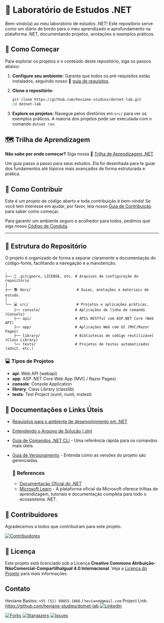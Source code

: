 # 🧪 Laboratório de Estudos .NET

Bem-vindo(a) ao meu laboratório de estudos .NET! Este repositório serve como um diário de bordo para o meu aprendizado e aprofundamento na plataforma .NET, documentando projetos, anotações e exemplos práticos.

## 🚀 Como Começar

Para explorar os projetos e o conteúdo deste repositório, siga os passos abaixo:

1. **Configure seu ambiente:** Garanta que todos os pré-requisitos estão instalados, seguindo nosso 📄 [guia de requisitos](./docs/requirements-guide.md).
2. **Clone o repositório:**

    ```bash
    git clone https://github.com/heviane-studies/dotnet-lab.git
    cd dotnet-lab
    ```

3. **Explore os projetos:** Navegue pelos diretórios em `src/` para ver os exemplos práticos. A maioria dos projetos pode ser executada com o comando `dotnet run`.

## 🗺️ Trilha de Aprendizagem

**Não sabe por onde começar?** Siga nossa 🧭 [Trilha de Aprendizagem .NET](./docs/dotnet-learning-plan.md)

Um guia passo a passo para seus estudos. Ela foi desenhada para te guiar dos fundamentos até tópicos mais avançados de forma estruturada e prática.

## 🤝 Como Contribuir

Este é um projeto de código aberto e toda contribuição é bem-vinda! Se você tem interesse em ajudar, por favor, leia nosso [Guia de Contribuição](./CONTRIBUTING.md) para saber como começar.

Para garantir um ambiente seguro e acolhedor para todos, pedimos que siga nosso [Código de Conduta](./CODE_OF_CONDUCT.md).

---

## 📂 Estrutura do Repositório

O projeto é organizado de forma a separar claramente a documentação do código-fonte, facilitando a navegação e a manutenção.

```text
.
├── 📄 .gitignore, LICENSE, etc. # Arquivos de configuração do repositório
│
├── 📚 docs/                     # Guias, anotações e materiais de estudo.
│
└── 💻 src/                      # Projetos e aplicações práticas.
    ├── console/                # Aplicações de linha de comando (Console)
    ├── api/                    # APIs RESTful com ASP.NET Core (Web API)
    ├── app/                    # Aplicações Web com UI (MVC/Razor Pages)
    ├── library/                # Bibliotecas de código reutilizável (Class Library)
    └── tests/                  # Projetos de testes automatizados (xUnit, etc.)
```

### 💻 Tipos de Projetos

* **api**: Web API (webapi)
* **app**: ASP .NET Core Web App (MVC / Razor Pages)
* **console**: Console Application
* **library**: Class Library (classlib)
* **tests**: Test Project (xunit, nunit, mstest)

## 📄 Documentações e Links Úteis

* [Requisitos para o ambiente de desenvolvimento em .NET](./docs/requirements-guide.md)
* [Entendendo o Arquivo de Solução (.sln)](./docs/solution-file-explained.md)
* [Guia de Comandos .NET CLI](./docs/dotnet-cli-guide.md) - Uma referência rápida para os comandos mais úteis.
* [Guia de Versionamento](./docs/versioning-guide.md) - Entenda como as versões do projeto são gerenciadas.

  ### 👀 References

  * [Documentação Oficial do .NET](https://docs.microsoft.com/dotnet/)
  * [Microsoft Learn](https://learn.microsoft.com/dotnet) - A plataforma oficial da Microsoft oferece trilhas de aprendizagem, tutoriais e documentação completa para todo o ecossistema .NET.

## 👥 Contribuidores

Agradecemos a todos que contribuíram para este projeto.

[![Contribuidores][contributors-shield]][contributors-url]

## 🥇 Licença

Este projeto está licenciado sob a Licença **Creative Commons Atribuição-NãoComercial-CompartilhaIgual 4.0 Internacional**.
Veja a [Licença do Projeto](./LICENSE.md) para mais informações.

## Contato

Heviane Bastos: `+55 (51) 99855-1866` / `heviane@gmail.com`
Project Link: https://github.com/heviane-studies/dotnet-lab
[![LinkedIn][linkedin-shield]][linkedin-url]

[![Forks][forks-shield]][forks-url] [![Stargazers][stars-shield]][stars-url] [![Issues][issues-shield]][issues-url]

<!-- PROJECT SHIELDS -->
<!--
*** I'm using markdown "reference style" links for readability.
*** Reference links are enclosed in brackets [ ] instead of parentheses ( ).
*** See the bottom of this document for the declaration of the reference variables
*** for contributors-url, forks-url, etc. This is an optional, concise syntax you may use.
*** https://www.markdownguide.org/basic-syntax/#reference-style-links
-->

[contributors-shield]: https://img.shields.io/github/contributors/heviane/dotnet-lab.svg?style=for-the-badge
[contributors-url]: https://github.com/heviane/dotnet-lab/graphs/contributors

[linkedin-shield]: https://img.shields.io/badge/-LinkedIn-black.svg?style=for-the-badge&logo=linkedin&colorB=555
[linkedin-url]: https://www.linkedin.com/in/hevianebastos/

[forks-shield]: https://img.shields.io/github/forks/heviane/dotnet-lab.svg?style=for-the-badge
[forks-url]: https://github.com/heviane/dotnet-lab/network/members

[stars-shield]: https://img.shields.io/github/stars/heviane/dotnet-lab.svg?style=for-the-badge
[stars-url]: https://github.com/heviane/dotnet-lab/stargazers

[issues-shield]: https://img.shields.io/github/issues/heviane/dotnet-lab.svg?style=for-the-badge
[issues-url]: https://github.com/heviane/dotnet-lab/issues
